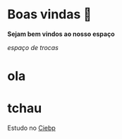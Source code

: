 # Boas vindas 💙
**Sejam bem vindos ao nosso espaço**

_espaço de trocas_
# ola
# tchau
Estudo no [Ciebp](https://centrodeinovacao.educacao.sp.gov.br/)
